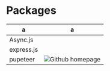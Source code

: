**Packages**
====
a|             a |
------------ | ------------
Async.js |
express.js |
pupeteer |  ![Github homepage](https://github.com/puppeteer/puppeteer/)|

